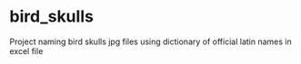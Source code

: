 # bird_skulls
Project naming bird skulls jpg files using dictionary of official latin names in excel file
